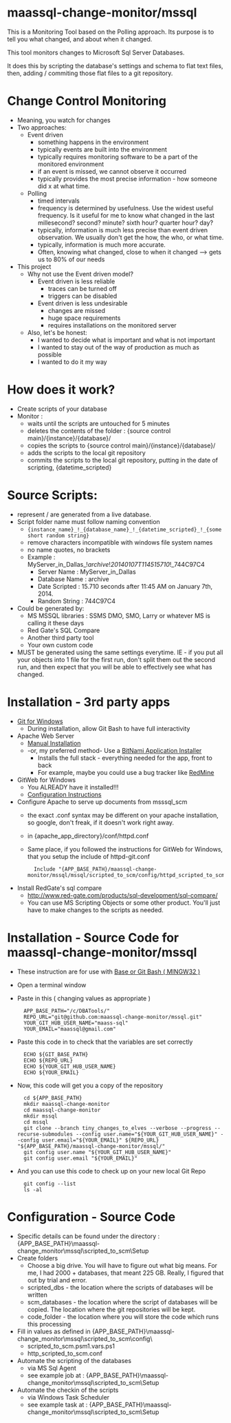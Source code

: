maassql-change-monitor/mssql
=============================
This is a Monitoring Tool based on the Polling approach.  Its purpose is to tell you what changed, and about when it changed.

This tool monitors changes to Microsoft Sql Server Databases.

It does this by scripting the database's settings and schema to flat text files, then, adding / commiting those flat files to a git repository.

Change Control Monitoring
=========================
* Meaning, you watch for changes
* Two approaches:
  * Event driven
    * something happens in the environment
    * typically events are built into the environment
    * typically requires monitoring software to be a part of the monitored environment
    * if an event is missed, we cannot observe it occurred
    * typically provides the most precise information - how someone did x at what time.
  * Polling
    * timed intervals
    * frequency is determined by usefulness.  Use the widest useful frequency.  Is it useful for me to know what changed in the last millesecond?  second?  minute?  sixth hour?  quarter hour?  day?
    * typically, information is much less precise than event driven observation.  We usually don't get the how, the who, or what time.
    * typically, information is much more accurate.
    * Often, knowing what changed, close to when it changed --> gets us to 80% of our needs
* This project
  * Why not use the Event driven model?
    * Event driven is less reliable
      * traces can be turned off 
      * triggers can be disabled
    * Event driven is less undesirable 
      * changes are missed 
      * huge space requirements 
      * requires installations on the monitored server
  * Also, let's be honest:
    * I wanted to decide what is important and what is not important
    * I wanted to stay out of the way of production as much as possible
    * I wanted to do it my way

How does it work?
==============================
* Create scripts of your database
* Monitor :
  * waits until the scripts are untouched for 5 minutes
  * deletes the contents of the folder : {source control main}/{instance}/{database}/
  * copies the scripts to {source control main}/{instance}/{database}/
  * adds the scripts to the local git repository
  * commits the scripts to the local git repository, putting in the date of scripting, {datetime_scripted}

Source Scripts:
==================
* represent / are generated from a live database.
* Script folder name must follow naming convention
  * <code>{instance_name}\_!\_{database_name}\_!\_{datetime_scripted}\_!\_{some short random string}</code>
  * remove characters incompatible with windows file system names
  * no name quotes, no brackets
  * Example : MyServer_in_Dallas_!_archive_!_20140107T114515710_!_744C97C4 
    * Server Name   : MyServer_in_Dallas
    * Database Name : archive
    * Date Scripted : 15.710 seconds after 11:45 AM on January 7th, 2014.
    * Random String : 744C97C4
* Could be generated by:
  * MS MSSQL libraries : SSMS DMO, SMO, Larry or whatever MS is calling it these days 
  * Red Gate's SQL Compare
  * Another third party tool
  * Your own custom code
* MUST be generated using the same settings everytime.  IE - if you put all your objects into 1 file for the first run, don't split them out the second run, and then expect that you will be able to effectively see what has changed.

Installation - 3rd party apps
==================
* [Git for Windows](http://git-scm.com/download/win)
  * During installation, allow Git Bash to have full interactivity
* Apache Web Server
  * [Manual Installation](http://httpd.apache.org/docs/2.2/platform/windows.html)
  * -or, my preferred method- Use a [BitNami Application Installer](http://bitnami.com/stacks)
    * Installs the full stack - everything needed for the app, front to back
    * For example, maybe you could use a bug tracker like [RedMine](http://bitnami.com/stack/redmine)
* GitWeb for Windows
  * You ALREADY have it installed!!!
  * [Configuration Instructions](https://git.wiki.kernel.org/index.php/MSysGit:GitWeb)
* Configure Apache to serve up documents from msssql_scm
  * the exact .conf syntax may be different on your apache installation, so google, don't freak, if it doesn't work right away.
  * in {apache_app_directory}/conf/httpd.conf
  * Same place, if you followed the instructions for GitWeb for Windows, that you setup the include of httpd-git.conf

          Include "{APP_BASE_PATH}/maassql-change-monitor/mssql/mssql/scripted_to_scm/config/httpd_scripted_to_scm.conf"
* Install RedGate's sql compare
  * http://www.red-gate.com/products/sql-development/sql-compare/
  * You can use MS Scripting Objects or some other product.  You'll just have to make changes to the scripts as needed.

Installation - Source Code for maassql-change-monitor/mssql 
==================
* These instruction are for use with [Base or Git Bash ( MINGW32 )](http://git-scm.com/download/win)
* Open a terminal window
* Paste in this ( changing values as appropriate )

        APP_BASE_PATH="/c/DBATools/"
        REPO_URL="git@github.com:maassql-change-monitor/mssql.git"
        YOUR_GIT_HUB_USER_NAME="maass-sql"
        YOUR_EMAIL="maassql@gmail.com"
    
* Paste this code in to check that the variables are set correctly

        ECHO ${GIT_BASE_PATH}
        ECHO ${REPO_URL}
        ECHO ${YOUR_GIT_HUB_USER_NAME}
        ECHO ${YOUR_EMAIL}
    
* Now, this code will get you a copy of the repository

        cd ${APP_BASE_PATH}
        mkdir maassql-change-monitor
        cd maassql-change-monitor
        mkdir mssql
        cd mssql
        git clone --branch tiny_changes_to_elves --verbose --progress --recurse-submodules --config user.name="${YOUR_GIT_HUB_USER_NAME}" --config user.email="${YOUR_EMAIL}" ${REPO_URL} "${APP_BASE_PATH}/maassql-change-monitor/mssql/"
        git config user.name "${YOUR_GIT_HUB_USER_NAME}"
        git config user.email "${YOUR_EMAIL}"
    
* And you can use this code to check up on your new local Git Repo  

        git config --list
        ls -al

Configuration - Source Code
==================
* Specific details can be found under the directory : {APP_BASE_PATH}\maassql-change_monitor\mssql\scripted_to_scm\Setup
* Create folders
  * Choose a big drive.  You will have to figure out what big means.  For me, I had 2000 + databases, that meant 225 GB.  Really, I figured that out by trial and error.
  * scripted_dbs   - the location where the scripts of databases will be written
  * scm_databases  - the location where the script of databases will be copied.  The location where the git repositories will be kept.
  * code_folder    - the location where you will store the code which runs this processing
* Fill in values as defined in {APP_BASE_PATH}\maassql-change_monitor\mssql\scripted_to_scm\config\
  * scripted_to_scm.psm1.vars.ps1
  * http_scripted_to_scm.conf
* Automate the scripting of the databases
  * via MS Sql Agent
  * see example job at : {APP_BASE_PATH}\maassql-change_monitor\mssql\scripted_to_scm\Setup
* Automate the checkin of the scripts
  * via Windows Task Scheduler
  * see example task at : {APP_BASE_PATH}\maassql-change_monitor\mssql\scripted_to_scm\Setup





